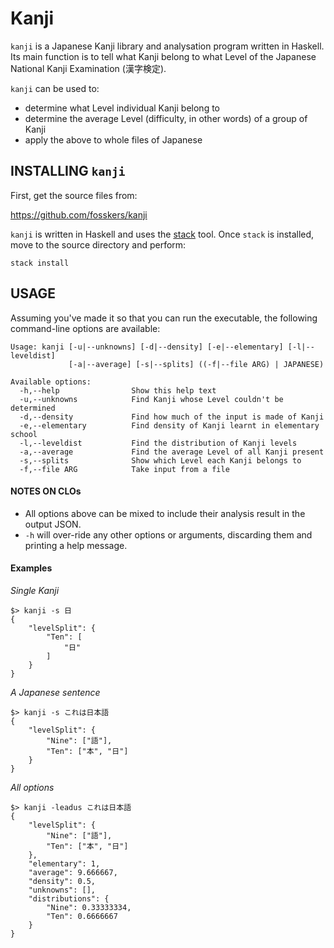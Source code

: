Kanji
====

`kanji` is a Japanese Kanji library and analysation program written in Haskell. Its main
function is to tell what Kanji belong to what Level of the Japanese National
Kanji Examination (漢字検定).

`kanji` can be used to:
 - determine what Level individual Kanji belong to
 - determine the average Level (difficulty, in other words) of a group of Kanji
 - apply the above to whole files of Japanese

INSTALLING `kanji`
---------------
First, get the source files from:

https://github.com/fosskers/kanji

`kanji` is written in Haskell and uses the
[stack](http://docs.haskellstack.org/en/stable/README.html) tool. Once
`stack` is installed, move to the source directory and perform:

    stack install

USAGE
-----
Assuming you've made it so that you can run the executable, the following
command-line options are available:

```
Usage: kanji [-u|--unknowns] [-d|--density] [-e|--elementary] [-l|--leveldist]
             [-a|--average] [-s|--splits] ((-f|--file ARG) | JAPANESE)

Available options:
  -h,--help                Show this help text
  -u,--unknowns            Find Kanji whose Level couldn't be determined
  -d,--density             Find how much of the input is made of Kanji
  -e,--elementary          Find density of Kanji learnt in elementary school
  -l,--leveldist           Find the distribution of Kanji levels
  -a,--average             Find the average Level of all Kanji present
  -s,--splits              Show which Level each Kanji belongs to
  -f,--file ARG            Take input from a file
```

#### NOTES ON CLOs
 * All options above can be mixed to include their analysis result
 in the output JSON.
 * `-h` will over-ride any other options or arguments, discarding them and
   printing a help message.

#### Examples
*Single Kanji*
```
$> kanji -s 日
{
    "levelSplit": {
        "Ten": [
            "日"
        ]
    }
}
```

*A Japanese sentence*
```
$> kanji -s これは日本語
{
    "levelSplit": {
        "Nine": ["語"],
        "Ten": ["本", "日"]
    }
}
```

*All options*
```
$> kanji -leadus これは日本語
{
    "levelSplit": {
        "Nine": ["語"],
        "Ten": ["本", "日"]
    },
    "elementary": 1,
    "average": 9.666667,
    "density": 0.5,
    "unknowns": [],
    "distributions": {
        "Nine": 0.33333334,
        "Ten": 0.6666667
    }
}
```
